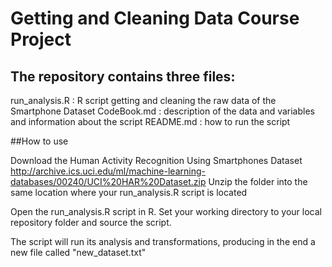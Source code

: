# Getting and Cleaning Data Course Project

## The repository contains three files:

run_analysis.R : R script getting and cleaning the raw data of the Smartphone Dataset
CodeBook.md : description of the data and variables and information about the script
README.md : how to run the script


##How to use

Download the Human Activity Recognition Using Smartphones Dataset  http://archive.ics.uci.edu/ml/machine-learning-databases/00240/UCI%20HAR%20Dataset.zip 
Unzip the folder into the same location where your run_analysis.R script is located 

Open the run_analysis.R script in R. Set your working directory to your local repository folder and source the script.

The script will run its analysis and transformations, producing in the end a new file called "new_dataset.txt"
